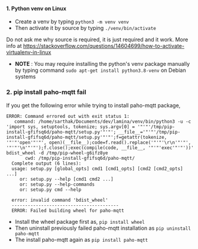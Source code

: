#### 1. Python venv on Linux
- Create a venv by typing 
```python3 -m venv venv```
- Then activate it by source by typing
```./venv/bin/activate```

Do not ask me why source is required, it is just required and it work.
More info at https://stackoverflow.com/questions/14604699/how-to-activate-virtualenv-in-linux

- **NOTE** : You may require installing the python's venv package manually by typing command ```sudo apt-get install python3.8-venv``` on Debian systems

### 2. pip install paho-mqtt fail
If you get the following error while trying to install paho-mqtt package,
```
ERROR: Command errored out with exit status 1:
   command: /home/sarthak/Documents/dev/lamina/venv/bin/python3 -u -c 'import sys, setuptools, tokenize; sys.argv[0] = '"'"'/tmp/pip-install-gfifsq6d/paho-mqtt/setup.py'"'"'; __file__='"'"'/tmp/pip-install-gfifsq6d/paho-mqtt/setup.py'"'"';f=getattr(tokenize, '"'"'open'"'"', open)(__file__);code=f.read().replace('"'"'\r\n'"'"', '"'"'\n'"'"');f.close();exec(compile(code, __file__, '"'"'exec'"'"'))' bdist_wheel -d /tmp/pip-wheel-g6ifz8ye
       cwd: /tmp/pip-install-gfifsq6d/paho-mqtt/
  Complete output (6 lines):
  usage: setup.py [global_opts] cmd1 [cmd1_opts] [cmd2 [cmd2_opts] ...]
     or: setup.py --help [cmd1 cmd2 ...]
     or: setup.py --help-commands
     or: setup.py cmd --help
  
  error: invalid command 'bdist_wheel'
  ----------------------------------------
  ERROR: Failed building wheel for paho-mqtt
```
- Install the wheel package first as,
```pip install wheel```
- Then uninstall previously failed paho-mqtt installation as ```pip uninstall paho-mqtt```
- The install paho-mqtt again as ```pip install paho-mqtt```